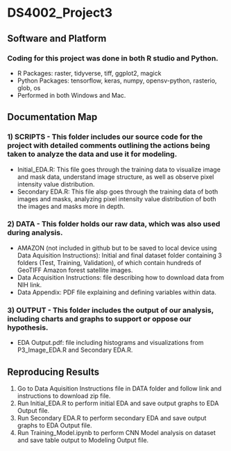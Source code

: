 # DS4002_Project3

## Software and Platform
### Coding for this project was done in both R studio and Python.
- R Packages: raster, tidyverse, tiff, ggplot2, magick
- Python Packages: tensorflow, keras, numpy, opensv-python, rasterio, glob, os
- Performed in both Windows and Mac.

## Documentation Map
### 1) SCRIPTS - This folder includes our source code for the project with detailed comments outlining the actions being taken to analyze the data and use it for modeling.
- Initial_EDA.R: This file goes through the training data to visualize image and mask data, understand image structure, as well as observe pixel intensity value distribution.
- Secondary EDA.R: This file alsp goes through the training data of both images and masks, analyzing pixel intensity value distribution of both the images and masks more in depth.

### 2) DATA - This folder holds our raw data, which was also used during analysis. 
- AMAZON (not included in github but to be saved to local device using Data Aquisition Instructions): Initial and final dataset folder containing 3 folders (Test, Training, Validation), of which contain hundreds of GeoTIFF Amazon forest satellite images.
- Data Acquisition Instructions: file describing how to download data from NIH link.
- Data Appendix: PDF file explaining and defining variables within data.
  
### 3) OUTPUT - This folder includes the output of our analysis, including charts and graphs to support or oppose our hypothesis.
- EDA Output.pdf: file including histograms and visualizations from P3_Image_EDA.R and Secondary EDA.R.
  
## Reproducing Results

1. Go to Data Aquisition Instructions file in DATA folder and follow link and instructions to download zip file.
2. Run Initial_EDA.R to perform initial EDA and save output graphs to EDA Output file.
3. Run Secondary EDA.R to perform secondary EDA and save output graphs to EDA Output file.
4. Run Training_Model.ipynb to perform CNN Model analysis on dataset and save table output to Modeling Output file.


